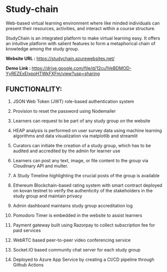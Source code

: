 # Study-chain
Web-based virtual learning environment where like minded individuals can present their resources, activities, and interact within a course structure.

StudyChain is an integrated platform to make virtual learning easy. It offers an intuitive platform with salient features to form a metaphorical chain of knowledge among the study group. 


<b>Website URL :</b> https://studychain.azurewebsites.net/ 

<b>Demo Link : </b>
https://drive.google.com/file/d/12cu1VeBDMOD-YyREZExEIxpoHTWkFXFm/view?usp=sharing 

## FUNCTIONALITY: 

1. JSON Web Token (JWT) role-based authentication system 

2. Provision to reset the password using Nodemailer 

3. Learners can request to be part of any study group on the website 

4. HEAP analysis is performed on user survey data using machine learning algorithms and data visualization via matplotlib and streamlit 

5. Curators can initiate the creation of a study group, which has to be audited and accredited by the admin for learner use 

6. Learners can post any text, image, or file content to the group via Cloudinary API and multer.

7. A Study Timeline highlighting the crucial posts of the group is available 

8. Ethereum Blockchain-based rating system with smart contract deployed on kovan testnet to verify the authenticity of the stakeholders in the study group and maintain privacy 

9. Admin dashboard maintains study group accreditation log 

10. Pomodoro Timer is embedded in the website to assist learners 

11. Payment gateway built using Razorpay to collect subscription fee for paid services 

12. WebRTC based peer-to-peer video conferencing service 

13. Socket.IO based community chat server for each study group 

14. Deployed to Azure App Service by creating a CI/CD pipeline through Github Actions





